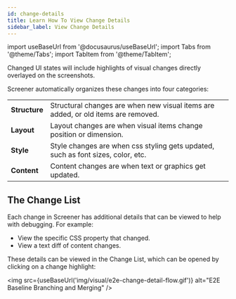 ```yaml
---
id: change-details
title: Learn How To View Change Details
sidebar_label: View Change Details
---
```


import useBaseUrl from '@docusaurus/useBaseUrl';
import Tabs from '@theme/Tabs';
import TabItem from '@theme/TabItem';

Changed UI states will include highlights of visual changes directly overlayed on the screenshots.

Screener automatically organizes these changes into four categories:

<table>
  <tr>
   <td><strong>Structure</strong>
   </td>
   <td>Structural changes are when new visual items are added, or old items are removed.
   </td>
  </tr>
  <tr>
   <td><strong>Layout</strong>
   </td>
   <td>Layout changes are when visual items change position or dimension.
   </td>
  </tr>
  <tr>
   <td><strong>Style</strong>
   </td>
   <td>Style changes are when css styling gets updated, such as font sizes, color, etc.
   </td>
  </tr>
  <tr>
   <td><strong>Content</strong>
   </td>
   <td>Content changes are when text or graphics get updated.
   </td>
  </tr>
</table>


## The Change List

Each change in Screener has additional details that can be viewed to help with debugging. For example:

* View the specific CSS property that changed.
* View a text diff of content changes.

These details can be viewed in the Change List, which can be opened by clicking on a change highlight:

<img src={useBaseUrl('img/visual/e2e-change-detail-flow.gif')} alt="E2E Baseline Branching and Merging" />
